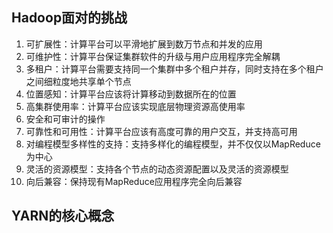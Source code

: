 ## Hadoop面对的挑战
1. 可扩展性：计算平台可以平滑地扩展到数万节点和并发的应用
2. 可维护性：计算平台保证集群软件的升级与用户应用程序完全解耦
3. 多租户：计算平台需要支持同一个集群中多个租户并存，同时支持在多个租户之间细粒度地共享单个节点
4. 位置感知：计算平台应该将计算移动到数据所在的位置
5. 高集群使用率：计算平台应该实现底层物理资源高使用率
6. 安全和可审计的操作
7. 可靠性和可用性：计算平台应该有高度可靠的用户交互，并支持高可用
8. 对编程模型多样性的支持：支持多样化的编程模型，并不仅仅以MapReduce为中心
9. 灵活的资源模型：支持各个节点的动态资源配置以及灵活的资源模型
10. 向后兼容：保持现有MapReduce应用程序完全向后兼容

## YARN的核心概念
